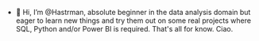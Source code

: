 - 👋 Hi, I’m @Hastrman, absolute beginner in the data analysis domain but eager to learn new things and try them out on some real projects where SQL, Python and/or Power BI is required. That's all for know. Ciao.
